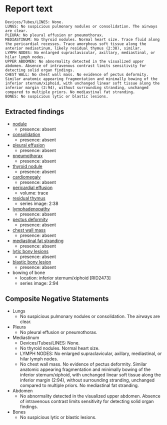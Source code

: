 # Report text

```text
Devices/Tubes/LINES: None.
LUNGS: No suspicious pulmonary nodules or consolidation. The airways are clear.
PLEURA: No pleural effusion or pneumothorax.
MEDIASTINUM: No thyroid nodules. Normal heart size. Trace fluid along the pericardial recesses. Trace amorphous soft tissue along the anterior mediastinum, likely residual thymus (2:38), similar.
LYMPH NODES: No enlarged supraclavicular, axillary, mediastinal, or hilar lymph nodes.
UPPER ABDOMEN: No abnormality detected in the visualized upper abdomen. Absence of intravenous contrast limits sensitivity for detecting solid organ findings.
CHEST WALL: No chest wall mass. No evidence of pectus deformity. Similar anatomic appearing fragmentation and minimally bowing of the inferior sternum/xiphoid, with unchanged linear soft tissue along the inferior margin (2:94), without surrounding stranding, unchanged compared to multiple priors. No mediastinal fat stranding.
BONES: No suspicious lytic or blastic lesions.
```

## Extracted findings

- [nodule](../../definitions/hood/pulmonary-nodule.md)
  - presence: absent
- [consolidation](../../definitions/smartreporting/consolidation.txt)
  - presence: absent
- [pleural effusion](../../definitions/hood/pleural-effusion.json)
  - presence: absent
- [pneumothorax](../../definitions/hood/pneumothorax.json)
  - presence: absent
- [thyroid nodule](../../definitions/hood/thyroid_nodule.json)
  - presence: absent
- [cardiomegaly](../../definitions/upmedic/Cardiomegaly.cde.md)
  - presence: absent
- [pericardial effusion](../../definitions/hood/pericardial-effusion.json)
  - volume: trace
- [residual thymus](../../definitions/hood/thymus.json)
  - series image: 2:38
- [lymphadenopathy](../../definitions/hood/mediastinal-lymph-nodes.json)
  - presence: absent
- [pectus deformity](../../definitions/hood/pectus-excavatum.md)
  - presence: absent
- [chest wall mass](../../definitions/hood/chest-wall.json)  
  - presence: absent
- [mediastinal fat stranding](../../definitions/hood/mediastinal-fat-stranding.json)
  - presence: absent
- [lytic bony lesions](../../definitions/hood/lytic-lesion.md)
  - presence: absent
- [blastic bony lesion](../../definitions/hood/sclerotic-lesion.md)
  - presence: absent
- bowing of bone
  - location: inferior sternum/xiphoid \[RID2473\]
  - series image: 2:94

## Composite Negative Statements

- Lungs
  - No suspicious pulmonary nodules or consolidation. The airways are clear.
- Pleura
  - No pleural effusion or pneumothorax.
- Mediastinum
  - Devices/Tubes/LINES: None.
  - No thyroid nodules. Normal heart size.
  - LYMPH NODES: No enlarged supraclavicular, axillary, mediastinal, or hilar lymph nodes.
  - No chest wall mass. No evidence of pectus deformity. Similar anatomic appearing fragmentation and minimally bowing of the inferior sternum/xiphoid, with unchanged linear soft tissue along the inferior margin (2:94), without surrounding stranding, unchanged compared to multiple priors. No mediastinal fat stranding.
- Abdomen
  - No abnormality detected in the visualized upper abdomen. Absence of intravenous contrast limits sensitivity for detecting solid organ findings.
- Bones
  - No suspicious lytic or blastic lesions.
